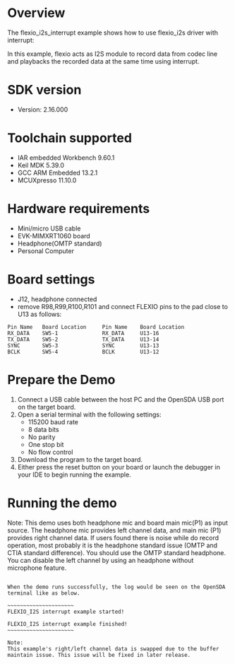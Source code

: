Overview
========
The flexio_i2s_interrupt example shows how to use flexio_i2s driver with interrupt:

In this example, flexio acts as I2S module to record data from codec line and playbacks the recorded data at the same time using interrupt.

SDK version
===========
- Version: 2.16.000

Toolchain supported
===================
- IAR embedded Workbench  9.60.1
- Keil MDK  5.39.0
- GCC ARM Embedded  13.2.1
- MCUXpresso  11.10.0

Hardware requirements
=====================
- Mini/micro USB cable
- EVK-MIMXRT1060 board
- Headphone(OMTP standard)
- Personal Computer

Board settings
==============
- J12, headphone connected
- remove R98,R99,R100,R101 and connect FLEXIO pins to the pad close to U13 as follows:
~~~~~~~~~~~~~~~~~~~~~~~~~~~~~~~~~~~~~~~~~~~~~~~~~~~~~~
Pin Name   Board Location     Pin Name    Board Location
RX_DATA    SW5-1              RX_DATA     U13-16
TX_DATA    SW5-2              TX_DATA     U13-14
SYNC       SW5-3              SYNC        U13-13
BCLK       SW5-4              BCLK        U13-12
~~~~~~~~~~~~~~~~~~~~~~~~~~~~~~~~~~~~~~~~~~~~~~~~~~~~~~

Prepare the Demo
================
1.  Connect a USB cable between the host PC and the OpenSDA USB port on the target board.
2.  Open a serial terminal with the following settings:
    - 115200 baud rate
    - 8 data bits
    - No parity
    - One stop bit
    - No flow control
3.  Download the program to the target board.
4.  Either press the reset button on your board or launch the debugger in your IDE to begin running the example.

Running the demo
================

Note: This demo uses both headphone mic and board main mic(P1) as input source. The headphone mic provides left
channel data, and main mic (P1) provides right channel data. If users found there is noise while do record operation,
most probably it is the headphone standard issue (OMTP and CTIA standard difference). You should use the OMTP
standard headphone. You can disable the left channel by using an headphone without microphone feature.

~~~~~~~~~~~~~~~~~~~~~~~~~~~~~~~~~~~~~~~~~~~~~~~~~~~~~~~~~~~~~~~~~~~~~~~

When the demo runs successfully, the log would be seen on the OpenSDA terminal like as below.

~~~~~~~~~~~~~~~~~~~~~
FLEXIO_I2S interrupt example started!

FLEXIO_I2S interrupt example finished!
~~~~~~~~~~~~~~~~~~~~~

Note:
This example's right/left channel data is swapped due to the buffer maintain issue. This issue will be fixed in later release.
